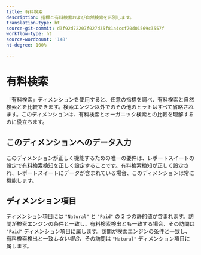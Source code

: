 ```yaml
---
title: 有料検索
description: 指標と有料検索および自然検索を区別します。
translation-type: ht
source-git-commit: d3f92d72207f027d35f81a4ccf70d01569c3557f
workflow-type: ht
source-wordcount: '148'
ht-degree: 100%

---
```



# 有料検索

「有料検索」ディメンションを使用すると、任意の指標を調べ、有料検索と自然検索とを比較できます。検索エンジン以外でのその他のヒットはすべて省略されます。このディメンションは、有料検索とオーガニック検索との比較を理解するのに役立ちます。

## このディメンションへのデータ入力

このディメンションが正しく機能するための唯一の要件は、レポートスイートの設定で[有料検索検知](/help/admin/admin/paid-search-detection/paid-search-detection.md)を正しく設定することです。有料検索検知が正しく設定され、レポートスイートにデータが含まれている場合、このディメンションは常に機能します。

## ディメンション項目

ディメンション項目には `"Natural"` と `"Paid"` の 2 つの静的値が含まれます。訪問が検索エンジンの条件と一致し、有料検索検出とも一致する場合、その訪問は `"Paid"` ディメンション項目に属します。訪問が検索エンジンの条件と一致し、有料検索検出と一致&#x200B;*しない場合*、その訪問は `"Natural"` ディメンション項目に属します。
